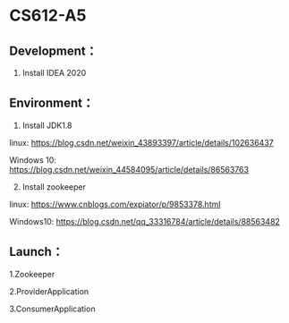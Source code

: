 # CS612-A5

## Development：

1. Install IDEA 2020


## Environment：

1. Install JDK1.8 

linux: https://blog.csdn.net/weixin_43893397/article/details/102636437

Windows 10: https://blog.csdn.net/weixin_44584095/article/details/86563763

2. Install zookeeper

linux: https://www.cnblogs.com/expiator/p/9853378.html

Windows10: https://blog.csdn.net/qq_33316784/article/details/88563482

## Launch：

1.Zookeeper

2.ProviderApplication

3.ConsumerApplication

